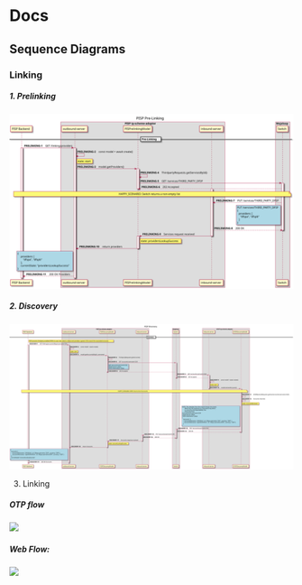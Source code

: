 # Docs


## Sequence Diagrams



### Linking

##### 1. Prelinking

![](../out/docs/sequence/PISPPreLinkingApi/PISP%20Pre-Linking.svg)


##### 2. Discovery

![](../out/docs/sequence/PISPDiscoveryApi/PISP%20Discovery.svg)

3. Linking 

##### OTP flow

![](../out/docs/sequence/PISPLinkingApi/PISP%20Linking%20OTP.svg)

##### Web Flow:

![](../out/docs/sequence/PISPLinkingApi/PISP%20Linking%20Web.svg)
